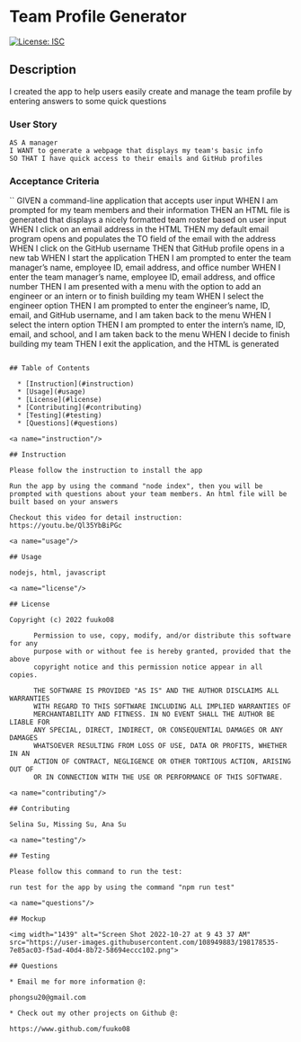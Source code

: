 # Team Profile Generator

  [![License: ISC](https://img.shields.io/badge/License-ISC-blue.svg)](https://opensource.org/licenses/ISC)

## Description

I created the app to help users easily create and manage the team profile by entering answers to some quick questions

### User Story
```
AS A manager
I WANT to generate a webpage that displays my team's basic info
SO THAT I have quick access to their emails and GitHub profiles
```
### Acceptance Criteria
``
GIVEN a command-line application that accepts user input
WHEN I am prompted for my team members and their information
THEN an HTML file is generated that displays a nicely formatted team roster based on user input
WHEN I click on an email address in the HTML
THEN my default email program opens and populates the TO field of the email with the address
WHEN I click on the GitHub username
THEN that GitHub profile opens in a new tab
WHEN I start the application
THEN I am prompted to enter the team manager’s name, employee ID, email address, and office number
WHEN I enter the team manager’s name, employee ID, email address, and office number
THEN I am presented with a menu with the option to add an engineer or an intern or to finish building my team
WHEN I select the engineer option
THEN I am prompted to enter the engineer’s name, ID, email, and GitHub username, and I am taken back to the menu
WHEN I select the intern option
THEN I am prompted to enter the intern’s name, ID, email, and school, and I am taken back to the menu
WHEN I decide to finish building my team
THEN I exit the application, and the HTML is generated
```

## Table of Contents

  * [Instruction](#instruction)
  * [Usage](#usage)
  * [License](#license)
  * [Contributing](#contributing)
  * [Testing](#testing)
  * [Questions](#questions)

<a name="instruction"/>

## Instruction

Please follow the instruction to install the app

Run the app by using the command "node index", then you will be prompted with questions about your team members. An html file will be built based on your answers

Checkout this video for detail instruction: https://youtu.be/Ql35YbBiPGc

<a name="usage"/>

## Usage

nodejs, html, javascript

<a name="license"/>

## License

Copyright (c) 2022 fuuko08

      Permission to use, copy, modify, and/or distribute this software for any
      purpose with or without fee is hereby granted, provided that the above
      copyright notice and this permission notice appear in all copies.

      THE SOFTWARE IS PROVIDED "AS IS" AND THE AUTHOR DISCLAIMS ALL WARRANTIES
      WITH REGARD TO THIS SOFTWARE INCLUDING ALL IMPLIED WARRANTIES OF
      MERCHANTABILITY AND FITNESS. IN NO EVENT SHALL THE AUTHOR BE LIABLE FOR
      ANY SPECIAL, DIRECT, INDIRECT, OR CONSEQUENTIAL DAMAGES OR ANY DAMAGES
      WHATSOEVER RESULTING FROM LOSS OF USE, DATA OR PROFITS, WHETHER IN AN
      ACTION OF CONTRACT, NEGLIGENCE OR OTHER TORTIOUS ACTION, ARISING OUT OF
      OR IN CONNECTION WITH THE USE OR PERFORMANCE OF THIS SOFTWARE.

<a name="contributing"/>

## Contributing

Selina Su, Missing Su, Ana Su

<a name="testing"/>

## Testing

Please follow this command to run the test:

run test for the app by using the command "npm run test"

<a name="questions"/>

## Mockup

<img width="1439" alt="Screen Shot 2022-10-27 at 9 43 37 AM" src="https://user-images.githubusercontent.com/108949883/198178535-7e85ac03-f5ad-40d4-8b72-58694eccc102.png">

## Questions

* Email me for more information @:

phongsu20@gmail.com

* Check out my other projects on Github @:

https://www.github.com/fuuko08



